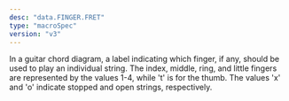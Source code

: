 ```yaml
---
desc: "data.FINGER.FRET"
type: "macroSpec"
version: "v3"
---
```


In a guitar chord diagram, a label indicating which finger, if any, should be used
to
play an individual string. The index, middle, ring, and little fingers are represented
by
the values 1-4, while 't' is for the thumb. The values 'x' and 'o' indicate stopped
and open
strings, respectively.